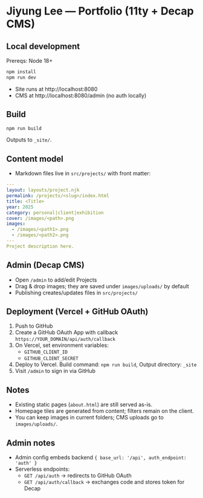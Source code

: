Jiyung Lee — Portfolio (11ty + Decap CMS)
=========================================

Local development
-----------------

Prereqs: Node 18+

```bash
npm install
npm run dev
```

- Site runs at http://localhost:8080
- CMS at http://localhost:8080/admin (no auth locally)

Build
-----

```bash
npm run build
```
Outputs to `_site/`.

Content model
-------------

- Markdown files live in `src/projects/` with front matter:

```yaml
---
layout: layouts/project.njk
permalink: /projects/<slug>/index.html
title: <Title>
year: 2025
category: personal|client|exhibition
cover: /images/<path>.png
images:
  - /images/<path1>.png
  - /images/<path2>.png
---
Project description here.
```

Admin (Decap CMS)
-----------------

- Open `/admin` to add/edit Projects
- Drag & drop images; they are saved under `images/uploads/` by default
- Publishing creates/updates files in `src/projects/`

Deployment (Vercel + GitHub OAuth)
----------------------------------

1. Push to GitHub
2. Create a GitHub OAuth App with callback `https://YOUR_DOMAIN/api/auth/callback`
3. On Vercel, set environment variables:
   - `GITHUB_CLIENT_ID`
   - `GITHUB_CLIENT_SECRET`
4. Deploy to Vercel. Build command: `npm run build`, Output directory: `_site`
5. Visit `/admin` to sign in via GitHub

Notes
-----

- Existing static pages (`about.html`) are still served as-is.
- Homepage tiles are generated from content; filters remain on the client.
- You can keep images in current folders; CMS uploads go to `images/uploads/`.

Admin notes
-----------

- Admin config embeds backend `{ base_url: '/api', auth_endpoint: 'auth' }`
- Serverless endpoints:
  - `GET /api/auth` → redirects to GitHub OAuth
  - `GET /api/auth/callback` → exchanges code and stores token for Decap

